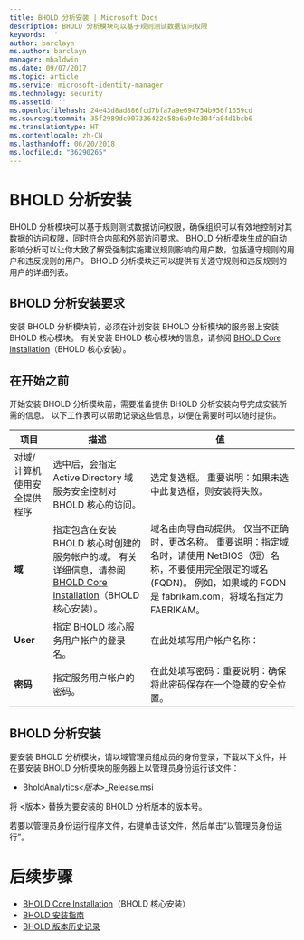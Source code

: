 ```yaml
---
title: BHOLD 分析安装 | Microsoft Docs
description: BHOLD 分析模块可以基于规则测试数据访问权限
keywords: ''
author: barclayn
ms.author: barclayn
manager: mbaldwin
ms.date: 09/07/2017
ms.topic: article
ms.service: microsoft-identity-manager
ms.technology: security
ms.assetid: ''
ms.openlocfilehash: 24e43d8ad886fcd7bfa7a9e694754b956f1659cd
ms.sourcegitcommit: 35f2989dc007336422c58a6a94e304fa84d1bcb6
ms.translationtype: HT
ms.contentlocale: zh-CN
ms.lasthandoff: 06/20/2018
ms.locfileid: "36290265"
---
```

# <a name="bhold-analytics-installation"></a>BHOLD 分析安装

BHOLD 分析模块可以基于规则测试数据访问权限，确保组织可以有效地控制对其数据的访问权限，同时符合内部和外部访问要求。 BHOLD 分析模块生成的自动影响分析可以让你大致了解受强制实施建议规则影响的用户数，包括遵守规则的用户和违反规则的用户。 BHOLD 分析模块还可以提供有关遵守规则和违反规则的用户的详细列表。

## <a name="bhold-analytics-installation-requirements"></a>BHOLD 分析安装要求

安装 BHOLD 分析模块前，必须在计划安装 BHOLD 分析模块的服务器上安装 BHOLD 核心模块。 有关安装 BHOLD 核心模块的信息，请参阅 [BHOLD Core Installation](https://technet.microsoft.com/library/jj134095(v=ws.10).aspx)（BHOLD 核心安装）。

## <a name="before-you-begin"></a>在开始之前

开始安装 BHOLD 分析模块前，需要准备提供 BHOLD 分析安装向导完成安装所需的信息。 以下工作表可以帮助记录这些信息，以便在需要时可以随时提供。

| **项目**                                    | **描述**                                                                                                                                                                                                           | **值**                                                                                                                                                                                                                                                                                                            |
|---------------------------------------------|---------------------------------------------------------------------------------------------------------------------------------------------------------------------------------------------------------------------------|----------------------------------------------------------------------------------------------------------------------------------------------------------------------------------------------------------------------------------------------------------------------------------------------------------------------|
| 对域/计算机使用安全提供程序 | 选中后，会指定 Active Directory 域服务安全控制对 BHOLD 核心的访问。                                                                                                                | 选定复选框。 重要说明：如果未选中此复选框，则安装将失败。                                                                                                                                                                                                                   |
| **域**                                  | 指定包含在安装 BHOLD 核心时创建的服务帐户的域。 有关详细信息，请参阅 [BHOLD Core Installation](https://technet.microsoft.com/library/jj134095(v=ws.10).aspx)（BHOLD 核心安装）。 | 域名由向导自动提供。 仅当不正确时，更改名称。 重要说明：指定域名时，请使用 NetBIOS（短）名称，不要使用完全限定的域名 (FQDN)。 例如，如果域的 FQDN 是 fabrikam.com，将域名指定为 FABRIKAM。 |
| **User**                                    | 指定 BHOLD 核心服务用户帐户的登录名。                                                                                                                                                          | 在此处填写用户帐户名称：                                                                                                                                                                                                                                                                                    |
| **密码**                                | 指定服务用户帐户的密码。                                                                                                                                                                       | 在此处填写密码：重要说明：确保将此密码保存在一个隐藏的安全位置。                                                                                                                                                                                                                  |

## <a name="bhold-analytics-installation"></a>BHOLD 分析安装

要安装 BHOLD 分析模块，请以域管理员组成员的身份登录，下载以下文件，并在要安装 BHOLD 分析模块的服务器上以管理员身份运行该文件：

- BholdAnalytics<em>\<版本\></em>\_Release.msi

将 \<版本\> 替换为要安装的 BHOLD 分析版本的版本号。

若要以管理员身份运行程序文件，右键单击该文件，然后单击“以管理员身份运行”。

# <a name="next-steps"></a>后续步骤

- [BHOLD Core Installation](https://technet.microsoft.com/library/jj134095(v=ws.10).aspx)（BHOLD 核心安装）
- [BHOLD 安装指南](bhold-installation-guide.md)
- [BHOLD 版本历史记录](../reference/version-bhold-history.md)